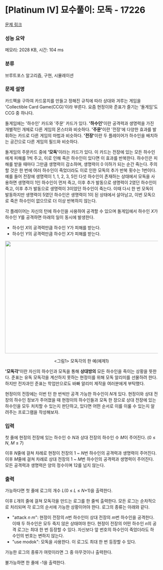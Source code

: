 # [Platinum IV] 묘수풀이: 모독 - 17226 

[문제 링크](https://www.acmicpc.net/problem/17226) 

### 성능 요약

메모리: 2028 KB, 시간: 104 ms

### 분류

브루트포스 알고리즘, 구현, 시뮬레이션

### 문제 설명

<p>카드팩을 구하여 카드뭉치를 만들고 정해진 규칙에 따라 상대와 겨루는 게임을 'Collectible Card Game(CCG)'이라 부른다. 요즘 현정이와 준표가 즐기는 '돌게임'도 CCG 중 하나다.</p>

<p>돌게임에는 '하수인' 카드와 '주문' 카드가 있다. <strong>'하수인'</strong>이란 공격력과 생명력을 가진 개별적인 개체로 다른 게임의 몬스터와 비슷하다. <strong>'주문'</strong>이란 '전장'에 다양한 효과를 발휘하는 카드로 다른 게임의 마법과 비슷하다. <strong>'전장'</strong>이란 두 플레이어가 하수인을 배치하는 공간으로 다른 게임의 필드와 비슷하다.</p>

<p>돌게임의 주문카드 중에 <strong>'모독'</strong>이라는 카드가 있다. 이 카드는 전장에 있는 모든 하수인에게 피해를 1씩 주고, 이로 인해 죽은 하수인이 있다면 이 효과를 반복한다. 하수인은 피해를 받을 때마다 그만큼 생명력이 감소하며, 생명력이 0 이하가 되는 순간 죽는다. 주의할 것은 한 번에 여러 하수인이 죽었더라도 이로 인한 모독의 추가 반복 횟수는 1번이다. 예를 들어 전장에 생명력이 1, 1, 2, 3, 5인 다섯 하수인이 존재하는 상태에서 모독을 사용하면 생명력이 1인 하수인이 먼저 죽고, 이후 추가 발동으로 생명력이 2였던 하수인이 죽고, 이후 추가 발동으로 생명력이 3이었던 하수인이 죽는다. 이때 다시 한 번 모독이 발동하지만 생명력이 5였던 하수인은 생명력이 1이 된 상태에서 살아남고, 이번 모독으로 죽은 하수인이 없으므로 더 이상 반복하지 않는다.</p>

<p>각 플레이어는 자신의 턴에 하수인을 사용하여 공격할 수 있으며 돌게임에서 하수인 <em>X</em>가 하수인 <em>Y</em>를 공격하면 아래의 일이 동시에 발생한다.</p>

<ul>
	<li>하수인 <em>X</em>의 공격력만큼 하수인 <em>Y</em>가 피해를 받는다.</li>
	<li>하수인 <em>Y</em>의 공격력만큼 하수인 <em>X</em>가 피해를 받는다.</li>
</ul>

<p style="text-align: center;"><img alt="" src="https://upload.acmicpc.net/f087b003-3ae4-457b-9fc4-bd01f9b0fb82/-/preview/" style="width: 800px; height: 369px;"></p>

<p style="text-align: center;"><그림1> 모독각의 한 예(예제1)</p>

<p><strong>'모독각'</strong>이란 자신의 하수인과 모독을 통해 <strong>상대방의</strong> 모든 하수인을 죽이는 상황을 뜻한다. 준표는 유독 모독각을 계산하지 못하는 현정이를 위해 모독 알리미를 선물하려 한다. 하지만 전자과인 준표는 학업만으로도 바빠 알리미 제작을 여러분에게 부탁했다. </p>

<p>현정이의 전장에는 이번 턴 한 번씩만 공격 가능한 하수인이 <em>N</em>개 있다. 현정이와 상대 전장의 하수인 정보가 주어졌을 때 현정이의 하수인들과 모독 한 장으로 상대 전장에 있는 하수인을 모두 처치할 수 있는지 판단하고, 있다면 어떤 순서로 이를 이룰 수 있는지 알려주는 프로그램을 작성해보자.</p>

### 입력 

 <p>첫 줄에 현정의 전장에 있는 하수인 수 <em>N</em>과 상대 전장의 하수인 수 <em>M</em>이 주어진다. (0 ≤ <em>N</em>, <em>M</em> ≤ 7)</p>

<p>이후 <em>N</em>줄에 걸쳐 차례로 현정이 전장의 1 ~ <em>N</em>번 하수인의 공격력과 생명력이 주어진다. 이후 <em>M</em>줄에 걸쳐 차례로 상대 전장의 1 ~ <em>M</em>번 하수인의 공격력과 생명력이 주어진다. 모든 공격력과 생명력은 양의 정수이며 12를 넘지 않는다.</p>

### 출력 

 <p>가능하다면 첫 줄에 로그의 개수 <em>L</em>(0 ≤ <em>L</em> ≤ <em>N</em>+1)을 출력한다.</p>

<p>이후 <em>L</em>개의 줄에 걸쳐 모독각을 만드는 로그를 한 줄씩 출력한다. 모든 로그는 순차적으로 처리되며 각 로그의 순서에 가능한 상황이어야 한다. 로그의 종류는 아래와 같다.</p>

<ul>
	<li>"attack <em>n</em> <em>m</em>": 현정이 전장의 <em>n</em>번 하수인이 상대 전장의 <em>m</em>번 하수인을 공격한다. 이때 두 하수인은 모두 죽지 않은 상태여야 한다. 현정이 전장의 어떤 하수인 <em>n</em>의 공격 로그는 최대 한 번 등장할 수 있다. 자신보다 앞 번호의 하수인이 죽었더라도 하수인의 번호는 변하지 않는다.</li>
	<li>"use modok": 모독을 사용한다. 이 로그도 최대 한 번 등장할 수 있다.</li>
</ul>

<p>가능한 로그의 종류가 여럿이라면 그 중 아무것이나 출력한다.</p>

<p>불가능하면 한 줄에 -1을 출력한다.</p>

